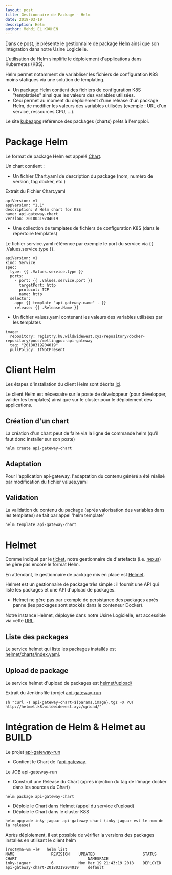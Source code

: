 ```yaml
---
layout: post
title: Gestionnaire de Package - Helm
date: 2018-03-19
description: Helm
author: Mehdi EL KOUHEN
---
```


Dans ce post, je présente le gestionnaire de package [Helm](https://helm.sh/) ainsi que son intégration dans notre Usine Logicielle.

L'utilisation de Helm simplifie le déploiement d'applications dans Kubernetes (K8S).

Helm permet notamment de variabliser les fichiers de configuration K8S moins statiques via une solution de templating. 

* Un package Helm contient des fichiers de configuration K8S "templatisés" ainsi que les valeurs des variables utilisées. 
* Ceci permet au moment du déploiement d'une release d'un package Helm, de modifier les valeurs des variables utilisées (exemple : URL d'un service, ressources CPU, ...).

Le site [kubeapps](https://kubeapps.com/) référence des packages (charts) prêts à l'empploi.

# Package Helm

Le format de package Helm est appelé [Chart](https://docs.helm.sh/developing_charts/#charts).

Un chart contient : 

* Un fichier Chart.yaml de description du package (nom, numéro de version, tag docker, etc.)

Extrait du Fichier Chart.yaml
````
apiVersion: v1
appVersion: "1.1"
description: A Helm chart for K8S
name: api-gateway-chart
version: 20180319204019
````
* Une collection de templates de fichiers de configuration K8S (dans le répertoire templates)

Le fichier service.yaml référence par exemple le port du service via {{ .Values.service.type }}.
````
apiVersion: v1
kind: Service
spec:
  type: {{ .Values.service.type }}
  ports:
    - port: {{ .Values.service.port }}
      targetPort: http
      protocol: TCP
      name: http
  selector:
    app: {{ template "api-gateway.name" . }}
    release: {{ .Release.Name }}
````

* Un fichier values.yaml contenant les valeurs des variables utilisées par les templates

````
image:
  repository: registry.k8.wildwidewest.xyz/repository/docker-repository/pocs/meltingpoc-api-gateway
  tag: "20180319204019"
  pullPolicy: IfNotPresent

````

# Client Helm 

Les étapes d'installation du client Helm sont décrits [ici](https://github.com/kubernetes/helm).

Le client Helm est nécessaire sur le poste de développeur (pour développer, valider les templates) ainsi que sur le cluster pour le déploiement des applications.

## Création d'un chart 

La création d'un chart peut de faire via la ligne de commande helm (qu'il faut donc installer sur son poste)

````
helm create api-gateway-chart
````

## Adaptation

Pour l'application api-gateway, l'adaptation du contenu généré a été réalisé par modification du fichier values.yaml
## Validation

La validation du contenu du package (après valorisation des variables dans les templates) se fait par appel 'helm template'

````
helm template api-gateway-chart
````

# Helmet

Comme indiqué par le [ticket](https://issues.sonatype.org/browse/NEXUS-13325), notre gestionnaire de d'artefacts (i.e. [nexus](nexus.k8.wildwidewest.xyz)) ne gère pas encore le format Helm. 

En attendant, le gestionnaire de package mis en place est [Helmet](https://github.com/daemonza/helmet).  

Helmet est un gestionnaire de package très simple : il fournit une API qui liste les packages et une API d'upload de packages.

* Helmet ne gère pas par exemple de persistance des packages après panne (les packages sont stockés dans le conteneur Docker).

Notre instance Helmet, déployée dans notre Usine Logicielle, est accessible via cette [URL](helmet.k8.wildwidewest.xyz/).

## Liste des packages 

Le service helmet qui liste les packages installés est [helmet/charts/index.yaml](http://helmet.k8.wildwidewest.xyz/charts/index.yaml).

## Upload de package

Le service helmet d'upload de packages est [helmet/upload/](http://helmet.k8.wildwidewest.xyz/upload/)

Extrait du Jenkinsfile (projet [api-gateway-run](https://github.com/SofteamOuest/api-gateway-run) 
````    
sh "curl -T api-gateway-chart-${params.image}.tgz -X PUT http://helmet.k8.wildwidewest.xyz/upload/"
````

# Intégration de Helm & Helmet au BUILD

Le projet [api-gateway-run](https://github.com/SofteamOuest/api-gateway-run)

* Contient le Chart de l'[api-gateway](https://github.com/SofteamOuest/api-gateway).

Le JOB api-gateway-run

* Construit une Release du Chart (après injection du tag de l'image docker dans les sources du Chart)
````
helm package api-gateway-chart
````

* Déploie le Chart dans Helmet (appel du service d'upload)
* Déploie le Chart dans le cluster K8S

````
helm upgrade inky-jaguar api-gateway-chart (inky-jaguar est le nom de la release)
````

Après déploiement, il est possible de vérifier la versions des packages installés en utilisant le client helm
````
[root@ma-vm ~]#   helm list 
NAME               	REVISION	UPDATED                 	STATUS  	CHART                           	NAMESPACE
inky-jaguar        	6       	Mon Mar 19 21:43:19 2018	DEPLOYED	api-gateway-chart-20180319204019	default 
````